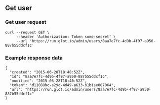 ## Get user

### Get user request
    curl --request GET \
         --header 'Authorization: Token some-secret' \
         --url 'https://run.glot.io/admin/users/8aa7e7fc-4d9b-4f97-a950-887b55ddcf1c'


### Example response data
    {
      "created": "2015-06-28T18:40:52Z",
      "id": "8aa7e7fc-4d9b-4f97-a950-887b55ddcf1c",
      "modified": "2015-06-28T18:40:52Z",
      "token": "d11088bc-a29d-4d49-a633-b1b1ae807064",
      "url": "https://run.glot.io/admin/users/8aa7e7fc-4d9b-4f97-a950-887b55ddcf1c"
    }
